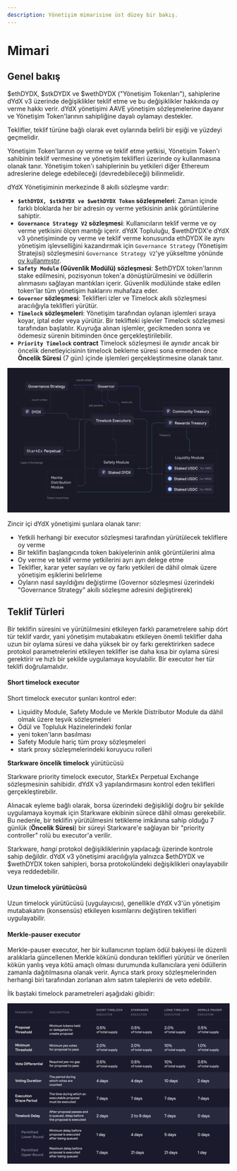 ```yaml
---
description: Yönetişim mimarisine üst düzey bir bakış.
---
```


# Mimari

## Genel bakış

$ethDYDX, $stkDYDX ve $wethDYDX ("Yönetişim Tokenları"), sahiplerine dYdX v3 üzerinde değişiklikler teklif etme ve bu değişiklikler hakkında oy verme hakkı verir. dYdX yönetişimi AAVE yönetişim sözleşmelerine dayanır ve Yönetişim Token'larının sahipliğine dayalı oylamayı destekler.

Teklifler, teklif türüne bağlı olarak evet oylarında belirli bir eşiği ve yüzdeyi geçmelidir.

Yönetişim Token'larının oy verme ve teklif etme yetkisi, Yönetişim Token'ı sahibinin teklif vermesine ve yönetişim teklifleri üzerinde oy kullanmasına olanak tanır. Yönetişim token'ı sahiplerinin bu yetkileri diğer Ethereum adreslerine delege edebileceği (devredebileceği) bilinmelidir.

dYdX Yönetişiminin merkezinde 8 akıllı sözleşme vardır:

* **`$ethDYDX, $stkDYDX ve $wethDYDX Token` sözleşmeleri**: Zaman içinde farklı bloklarda her bir adresin oy verme yetkisinin anlık görüntülerine sahiptir.
* **`Governance Strategy V2` sözleşmesi**: Kullanıcıların teklif verme ve oy verme yetkisini ölçen mantığı içerir. dYdX Topluluğu, $wethDYDX'e dYdX v3 yönetişiminde oy verme ve teklif verme konusunda ethDYDX ile aynı yönetişim işlevselliğini kazandırmak için `Governance Strategy` (Yönetişim Stratejisi) sözleşmesini `Governance Strategy V2`'ye yükseltme yönünde [oy kullanmıştır](https://dydx.community/dashboard/proposal/15).
* **`Safety Module` (Güvenlik Modülü) sözleşmesi**: $ethDYDX token'larının stake edilmesini, pozisyonun token'a dönüştürülmesini ve ödüllerin alınmasını sağlayan mantıkları içerir. Güvenlik modülünde stake edilen token'lar tüm yönetişim haklarını muhafaza eder.
* **`Governor` sözleşmesi**: Teklifleri izler ve Timelock akıllı sözleşmesi aracılığıyla teklifleri yürütür.
* **`Timelock` sözleşmeleri**: Yönetişim tarafından oylanan işlemleri sıraya koyar, iptal eder veya yürütür. Bir teklifteki işlevler Timelock sözleşmesi tarafından başlatılır. Kuyruğa alınan işlemler, gecikmeden sonra ve ödemesiz sürenin bitiminden önce gerçekleştirilebilir.
* **`Priority Timelock` contract** Timelock sözleşmesi ile aynıdır ancak bir öncelik denetleyicisinin timelock bekleme süresi sona ermeden önce **Öncelik Süresi** (7 gün) içinde işlemleri gerçekleştirmesine olanak tanır.

![Akıllı sözleşme mimarisi](../.gitbook/assets/1-smart-contract-architectue.png)

Zincir içi dYdX yönetişimi şunlara olanak tanır:

* Yetkili herhangi bir executor sözleşmesi tarafından yürütülecek tekliflere oy verme
* Bir teklifin başlangıcında token bakiyelerinin anlık görüntülerini alma
* Oy verme ve teklif verme yetkilerini ayrı ayrı delege etme
* Teklifler, karar yeter sayıları ve oy farkı yetkileri de dâhil olmak üzere yönetişim eşiklerini belirleme
* Oyların nasıl sayıldığını değiştirme (Governor sözleşmesi üzerindeki "Governance Strategy" akıllı sözleşme adresini değiştirerek)

## Teklif Türleri

Bir teklifin süresini ve yürütülmesini etkileyen farklı parametrelere sahip dört tür teklif vardır, yani yönetişim mutabakatını etkileyen önemli teklifler daha uzun bir oylama süresi ve daha yüksek bir oy farkı gerektirirken sadece protokol parametrelerini etkileyen teklifler ise daha kısa bir oylama süresi gerektirir ve hızlı bir şekilde uygulamaya koyulabilir. Bir executor her tür teklifi doğrulamalıdır.

#### **Short timelock executor**

Short timelock executor şunları kontrol eder:

* Liquidity Module, Safety Module ve Merkle Distributor Module da dâhil olmak üzere teşvik sözleşmeleri
* Ödül ve Topluluk Hazinelerindeki fonlar
* yeni token'ların basılması
* Safety Module hariç tüm proxy sözleşmeleri
* stark proxy sözleşmelerindeki koruyucu rolleri

**Starkware öncelik timelock** yürütücüsü

Starkware priority timelock executor, StarkEx Perpetual Exchange sözleşmesinin sahibidir. dYdX v3 yapılandırmasını kontrol eden teklifleri gerçekleştirebilir.

Alınacak eyleme bağlı olarak, borsa üzerindeki değişikliği doğru bir şekilde uygulamaya koymak için Starkware ekibinin sürece dâhil olması gerekebilir. Bu nedenle, bir teklifin yürütülmesini tetikleme imkânına sahip olduğu 7 günlük (**Öncelik Süresi**) bir süreyi Starkware'e sağlayan bir "priority controller" rolü bu executor'a verilir.

Starkware, _hangi_ protokol değişikliklerinin yapılacağı üzerinde kontrole sahip değildir. dYdX v3 yönetişimi aracılığıyla yalnızca $ethDYDX ve $wethDYDX token sahipleri, borsa protokolündeki değişiklikleri onaylayabilir veya reddedebilir.

#### **Uzun timelock** yürütücüsü

Uzun timelock yürütücüsü (uygulayıcısı), genellikle dYdX v3'ün yönetişim mutabakatını (konsensüs) etkileyen kısımlarını değiştiren teklifleri uygulayabilir.

#### **Merkle-pauser executor**

Merkle-pauser executor, her bir kullanıcının toplam ödül bakiyesi ile düzenli aralıklarla güncellenen Merkle kökünü donduran teklifleri yürütür ve önerilen kökün yanlış veya kötü amaçlı olması durumunda kullanıcılara yeni ödüllerin zamanla dağıtılmasına olanak verir. Ayrıca stark proxy sözleşmelerinden herhangi biri tarafından zorlanan alım satım taleplerini de veto edebilir.

İlk baştaki timelock parametreleri aşağıdaki gibidir:

![Başlangıç timelock parametreleri](../.gitbook/assets/1-initial-timelock-parameters.png)

